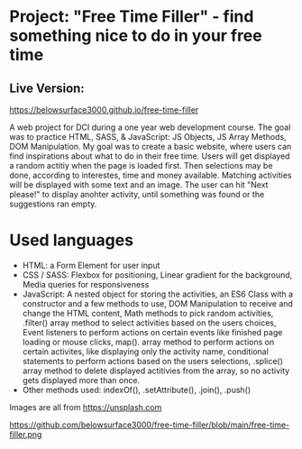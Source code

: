 # Project: "Free Time Filler" - find something nice to do in your free time

## Live Version:
https://belowsurface3000.github.io/free-time-filler

A web project for DCI during a one year web development course. The goal was to practice HTML, SASS, &amp; JavaScript: JS Objects, JS Array Methods, DOM Manipulation. My goal was to create a basic website, where users can find inspirations about what to do in their free time. Users will get displayed a random actitiy when the page is loaded first. Then selections may be done, according to interestes, time and money available. Matching activities will be displayed with some text and an image. The user can hit "Next please!" to display anohter activity, until something was found or the suggestions ran empty.

# Used languages
- HTML: a Form Element for user input
- CSS / SASS: Flexbox for positioning, Linear gradient for the background, Media queries for responsiveness
- JavaScript: A nested object for storing the activities, an ES6 Class with a constructor and a few methods to use, DOM Manipulation to receive and change the HTML content, Math methods to pick random activities, .filter() array method to select activities based on the users choices, Event listeners to perform actions on certain events like finished page loading or mouse clicks, map(). array method to perform actions on certain activites, like displaying only the activity name, conditional statements to perform actions based on the users selections, .splice() array method to delete displayed actitivies from the array, so no activity gets displayed more than once.
- Other methods used: indexOf(), .setAttribute(), .join(), .push()

Images are all from https://unsplash.com

https://github.com/belowsurface3000/free-time-filler/blob/main/free-time-filler.png
